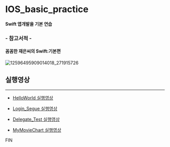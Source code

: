 # IOS_basic_practice

**Swift 앱개발을 기본 연습**

### - 참고서적 - ###
#### 꼼꼼한 재은씨의 Swift:기본편 ####

![12596495909014018_271915726](https://user-images.githubusercontent.com/39197978/50570035-6cfcd600-0dbd-11e9-87ad-0f82026fa0bc.jpg)

## 실행영상 ##
-------------

* [HelloWorld 실행영상](./HelloWorld/HelloWorld.md)

* [Login_Segue 실행영상](./Login_Segue/Login_Segue.md)

* [Delegate_Test 실행영상](./Delegate_Test/Delegate_Test.md)

* [MyMovieChart 실행영상](./MyMovieChart/MyMovieChart.md)
      







FIN

